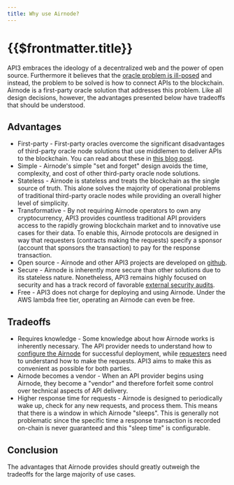 ```yaml
---
title: Why use Airnode?
---
```


# {{$frontmatter.title}}

<VersionWarning/>

<TocHeader /> <TOC class="table-of-contents" :include-level="[2,3]" />

API3 embraces the ideology of a decentralized web and the power of open source. Furthermore it believes that the [oracle problem is ill-posed](https://medium.com/api3/the-api-connectivity-problem-bd7fa0420636) and instead, the problem to be solved is how to connect APIs to the blockchain. Airnode is a first-party oracle solution that addresses this problem. Like all design decisions, however, the advantages presented below have tradeoffs that should be understood.

## Advantages

- First-party - First-party oracles overcome the significant disadvantages of third-party oracle node solutions that use middlemen to deliver APIs to the blockchain. You can read about these in [this blog post](https://medium.com/api3/first-party-vs-third-party-oracles-90356e3cffe5).
- Simple - Airnode's simple "set and forget" design avoids the time, complexity, and cost of other third-party oracle node solutions.
- Stateless - Airnode is stateless and treats the blockchain as the single source of truth. This alone solves the majority of operational problems of traditional third-party oracle nodes while providing an overall higher level of simplicity.
- Transformative - By not requiring Airnode operators to own any cryptocurrency, API3 provides countless traditional API providers access to the rapidly growing blockchain market and to innovative use cases for their data. To enable this, Airnode protocols are designed in way that requesters (contracts making the requests) specify a sponsor (account that sponsors the transaction) to pay for the response transaction.
- Open source - Airnode and other API3 projects are developed on [github](https://github.com/api3dao).
- Secure - Airnode is inherently more secure than other solutions due to its stateless nature. Nonetheless, API3 remains highly focused on security and has a track record of favorable [external security audits](https://github.com/api3dao/api3-dao/tree/main/reports).
- Free - API3 does not charge for deploying and using Airnode. Under the AWS lambda free tier, operating an Airnode can even be free.

## Tradeoffs

- Requires knowledge - Some knowledge about how Airnode works is inherently necessary. The API provider needs to understand how to [configure the Airnode](../grp-providers/guides/build-an-airnode/#configuration) for successful deployment, while [requesters](../concepts/requester.md) need to understand how to make the requests. API3 aims to make this as convenient as possible for both parties.
- Airnode becomes a vendor - When an API provider begins using Airnode, they become a "vendor" and therefore forfeit some control over technical aspects of API delivery.
- Higher response time for requests - Airnode is designed to periodically wake up, check for any new requests, and process them. This means that there is a window in which Airnode "sleeps". This is generally not problematic since the specific time a response transaction is recorded on-chain is never guaranteed and this "sleep time" is configurable.
<!-- TODO: provide benchmarks -->

## Conclusion

The advantages that Airnode provides should greatly outweigh the tradeoffs for the large majority of use cases.
